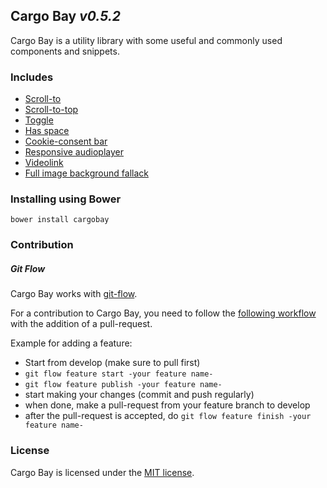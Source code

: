 ## Cargo Bay _v0.5.2_

Cargo Bay is a utility library with some useful and commonly used components and snippets.


### Includes
- [Scroll-to](src/scroll-to/)
- [Scroll-to-top](src/scroll-to-top/)
- [Toggle](src/toggle/)
- [Has space](src/has-space/)
- [Cookie-consent bar](src/cookie-consent/)
- [Responsive audioplayer](src/audioplayer/)
- [Videolink](src/videolink/)
- [Full image background fallack](src/full-img-bg/)



### Installing using Bower
```
bower install cargobay
```


### Contribution

##### Git Flow
Cargo Bay works with [git-flow](https://github.com/nvie/gitflow).

For a contribution to Cargo Bay, you need to follow the [following workflow](https://github.com/nvie/gitflow#initialization) with the addition of a pull-request.

Example for adding a feature:
- Start from develop (make sure to pull first)
- `git flow feature start -your feature name-`
- `git flow feature publish -your feature name-`
- start making your changes (commit and push regularly)
- when done, make a pull-request from your feature branch to develop
- after the pull-request is accepted, do `git flow feature finish -your feature name-`


### License
Cargo Bay is licensed under the [MIT license](http://opensource.org/licenses/MIT).
